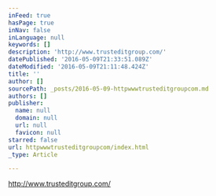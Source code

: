 ```yaml
---
inFeed: true
hasPage: true
inNav: false
inLanguage: null
keywords: []
description: 'http://www.trusteditgroup.com/'
datePublished: '2016-05-09T21:33:51.089Z'
dateModified: '2016-05-09T21:11:48.424Z'
title: ''
author: []
sourcePath: _posts/2016-05-09-httpwwwtrusteditgroupcom.md
authors: []
publisher:
  name: null
  domain: null
  url: null
  favicon: null
starred: false
url: httpwwwtrusteditgroupcom/index.html
_type: Article

---
```

http://www.trusteditgroup.com/